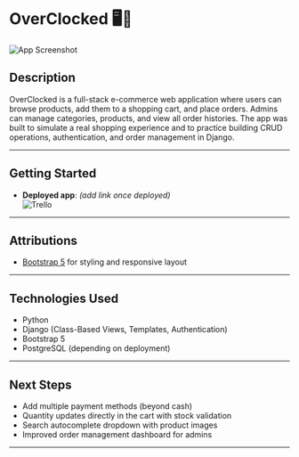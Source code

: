 # OverClocked 🖥️🛒

![App Screenshot](https://imgur.com/a/GQFZiIu)

## Description
OverClocked is a full-stack e-commerce web application where users can browse products, add them to a shopping cart, and place orders. Admins can manage categories, products, and view all order histories. The app was built to simulate a real shopping experience and to practice building CRUD operations, authentication, and order management in Django.  

---

## Getting Started
- **Deployed app**: *(add link once deployed)*  
![Trello](https://trello.com/b/w0wovN1I/overclocked)

---

## Attributions
- [Bootstrap 5](https://getbootstrap.com/) for styling and responsive layout  
---

## Technologies Used
- Python  
- Django (Class-Based Views, Templates, Authentication)  
- Bootstrap 5  
- PostgreSQL (depending on deployment)  

---

## Next Steps
- Add multiple payment methods (beyond cash)  
- Quantity updates directly in the cart with stock validation  
- Search autocomplete dropdown with product images  
- Improved order management dashboard for admins  

---


